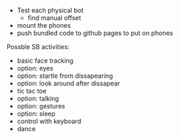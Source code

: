- Test each physical bot
    - find manual offset 
- mount the phones
- push bundled code to github pages to put on phones


Possble SB activities:
- basic face tracking
- option: eyes
- option: startle from dissapearing
- option: look around after dissapear
- tic tac toe
- option: talking
- option: gestures
- option: sleep
- control with keyboard
- dance